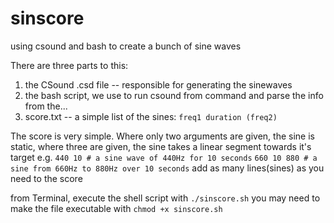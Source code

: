 # sinscore
using csound and bash to create a bunch of sine waves

There are three parts to this:
1. the CSound .csd file -- responsible for generating the sinewaves
2. the bash script, we use to run csound from command and parse the info from the...
3. score.txt -- a simple list of the sines: `freq1 duration (freq2)`

The score is very simple. Where only two arguments are given, the sine is static, where three are given, the sine takes a linear segment towards it's target
e.g.
`440 10 # a sine wave of 440Hz for 10 seconds`
`660 10 880 # a sine from 660Hz to 880Hz over 10 seconds`
add as many lines(sines) as you need to the score

from Terminal, execute the shell script with `./sinscore.sh`
you may need to make the file executable with `chmod +x sinscore.sh`
